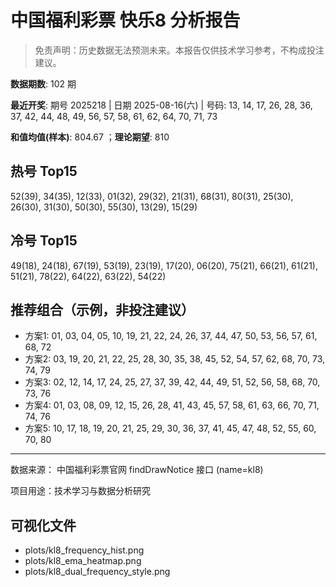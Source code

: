 # 中国福利彩票 快乐8 分析报告

> 免责声明：历史数据无法预测未来。本报告仅供技术学习参考，不构成投注建议。


**数据期数**: 102 期

**最近开奖**: 期号 2025218 | 日期 2025-08-16(六) | 号码: 13, 14, 17, 26, 28, 36, 37, 42, 44, 48, 49, 56, 57, 58, 61, 62, 64, 70, 71, 73

**和值均值(样本)**: 804.67 ；**理论期望**: 810


## 热号 Top15

52(39), 34(35), 12(33), 01(32), 29(32), 21(31), 68(31), 80(31), 25(30), 26(30), 31(30), 50(30), 55(30), 13(29), 15(29)


## 冷号 Top15

49(18), 24(18), 67(19), 53(19), 23(19), 17(20), 06(20), 75(21), 66(21), 61(21), 51(21), 78(22), 64(22), 63(22), 54(22)


## 推荐组合（示例，非投注建议）

- 方案1: 01, 03, 04, 05, 10, 19, 21, 22, 24, 26, 37, 44, 47, 50, 53, 56, 57, 61, 68, 72
- 方案2: 03, 19, 20, 21, 22, 25, 28, 30, 35, 38, 45, 52, 54, 57, 62, 68, 70, 73, 74, 79
- 方案3: 02, 12, 14, 17, 24, 25, 27, 37, 39, 42, 44, 49, 51, 52, 56, 58, 68, 70, 73, 76
- 方案4: 01, 03, 08, 09, 12, 15, 26, 28, 41, 43, 45, 57, 58, 61, 63, 66, 70, 71, 74, 76
- 方案5: 10, 17, 18, 19, 20, 21, 25, 29, 30, 36, 37, 41, 45, 47, 48, 52, 55, 60, 70, 80

---

数据来源： 中国福利彩票官网 findDrawNotice 接口 (name=kl8)

项目用途：技术学习与数据分析研究


## 可视化文件

- plots/kl8_frequency_hist.png
- plots/kl8_ema_heatmap.png
- plots/kl8_dual_frequency_style.png